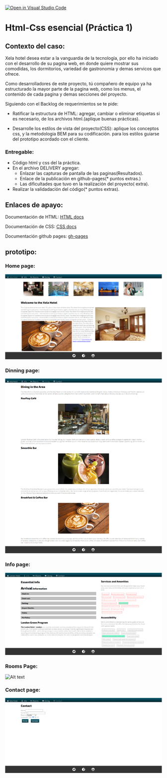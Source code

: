 [![Open in Visual Studio Code](https://classroom.github.com/assets/open-in-vscode-f059dc9a6f8d3a56e377f745f24479a46679e63a5d9fe6f495e02850cd0d8118.svg)](https://classroom.github.com/online_ide?assignment_repo_id=7319698&assignment_repo_type=AssignmentRepo)
# Html-Css esencial (Práctica 1)

## Contexto del caso:
Xela hotel desea estar a la vanguardia de la tecnología, por ello ha iniciado con el desarrollo de su pagina web, en donde quiere mostrar sus comodidas, los dormitorios, variedad de gastronomia y demas servicos que ofrece.


Como desarrolladores de este proyecto, tú compañero de equipo ya ha estructurado la mayor parte de la pagina web, como los  menus, el contenido de cada pagina y demas secciones del proyecto. 

Siguiendo con el Backlog de requerimientos se te pide:

- Ratificar la estructura de HTML: agregar, cambiar o eliminar etiquetas si es necesario, de los archivos html.(aplique buenas prácticas).

- Desarrolle los estilos de vista del proyecto(CSS): aplique los conceptos css, y la metodologia BEM para su codificación.  para los estilos guiarse del prototipo acordado con el cliente.


### Entregable:
- Código html y css del la práctica.
- En el archivo DELIVERY agregar:
    - Enlazar las capturas de pantalla de las paginas(Resultados).
    - Enlace de la publicación en github-pages(* puntos extras.)
    - Las dificultades que tuvo en la realización del proyecto( extra).
- Realizar la validadación del código(* puntos extras).



## Enlaces de apayo:

Documentación de HTML:
[HTML docs ](https://developer.mozilla.org/es/docs/Web/HTML)

Documentación de CSS:
[CSS docs](https://developer.mozilla.org/es/docs/Learn/CSS)

Documentación github pages:
[gh-pages](https://docs.github.com/es/pages/getting-started-with-github-pages/creating-a-github-pages-site)

## prototipo:
### Home page:
![Alt text](./assets/prototype/index.png "home page")


### Dinning page:
![Alt text](./assets/prototype/dinning.png "dinning page")

### Info page:
![Alt text](./assets/prototype/info.png "info page")

### Rooms Page: 
![Alt text](./assets/prototype/rooms.png "rooms page")

### Contact page: 
![Alt text](./assets/prototype/contact.png "contact page")
